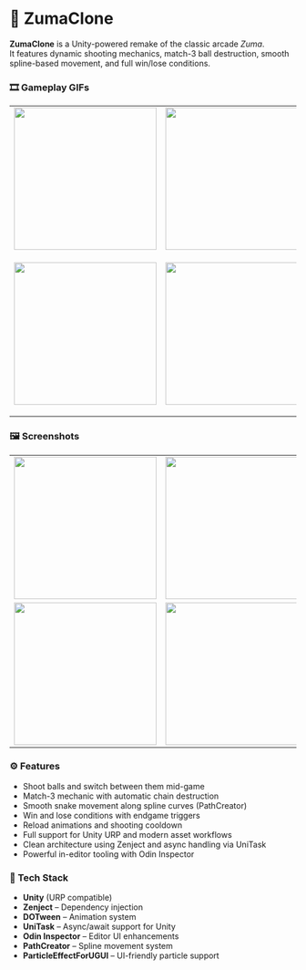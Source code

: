 # 🎯 ZumaClone
**ZumaClone** is a Unity-powered remake of the classic arcade *Zuma*.  
It features dynamic shooting mechanics, match-3 ball destruction, smooth spline-based movement, and full win/lose conditions.

### 🎞️ Gameplay GIFs
<table>
  <tr>
    <td align="center">
      <img src="https://github.com/SinlessDevil/ZumaClone/blob/main/Gifs/Gif_1.gif?raw=true" width="250"/>
      <p style="font-weight: bold; margin-top: 6px;"></p>
    </td>
    <td align="center">
      <img src="https://github.com/SinlessDevil/ZumaClone/blob/main/Gifs/Gif_2.gif?raw=true" width="250"/>
      <p style="font-weight: bold; margin-top: 6px;"></p>
    </td>
    <td align="center">
      <img src="https://github.com/SinlessDevil/ZumaClone/blob/main/Gifs/Gif_3.gif?raw=true" width="250"/>
      <p style="font-weight: bold; margin-top: 6px;"></p>
    </td>
  </tr>
  <tr>
    <td align="center">
      <img src="https://github.com/SinlessDevil/ZumaClone/blob/main/Gifs/Gif_4.gif?raw=true" width="250"/>
      <p style="font-weight: bold; margin-top: 6px;"></p>
    </td>
    <td align="center">
      <img src="https://github.com/SinlessDevil/ZumaClone/blob/main/Gifs/Gif_5.gif?raw=true" width="250"/>
      <p style="font-weight: bold; margin-top: 6px;"></p>
    </td>
    <td align="center">
      <img src="https://github.com/SinlessDevil/ZumaClone/blob/main/Gifs/GIf_6.gif?raw=true" width="250"/>
      <p style="font-weight: bold; margin-top: 6px;"></p>
    </td>
  </tr>
</table>

### 🖼️ Screenshots
<table>
  <tr>
    <td><img src="https://github.com/SinlessDevil/ZumaClone/blob/main/Images/Image_1.png?raw=true?raw=true" width="250"/></td>
    <td><img src="https://github.com/SinlessDevil/ZumaClone/blob/main/Images/Image_2.png?raw=true?raw=true" width="250"/></td>
    <td><img src="https://github.com/SinlessDevil/ZumaClone/blob/main/Images/Image_3.png?raw=true?raw=true" width="250"/></td>
  </tr>
  <tr>
    <td><img src="https://github.com/SinlessDevil/ZumaClone/blob/main/Images/Image_4.png?raw=true?raw=true" width="250"/></td>
    <td><img src="https://github.com/SinlessDevil/ZumaClone/blob/main/Images/Image_5.png?raw=true?raw=true" width="250"/></td>
    <td><img src="https://github.com/SinlessDevil/ZumaClone/blob/main/Images/Image_6.png?raw=true?raw=true" width="250"/></td>
  </tr>
</table>

### ⚙️ Features
- Shoot balls and switch between them mid-game  
- Match-3 mechanic with automatic chain destruction  
- Smooth snake movement along spline curves (PathCreator)  
- Win and lose conditions with endgame triggers  
- Reload animations and shooting cooldown  
- Full support for Unity URP and modern asset workflows  
- Clean architecture using Zenject and async handling via UniTask  
- Powerful in-editor tooling with Odin Inspector

### 🧰 Tech Stack
- **Unity** (URP compatible)
- **Zenject** – Dependency injection
- **DOTween** – Animation system
- **UniTask** – Async/await support for Unity
- **Odin Inspector** – Editor UI enhancements
- **PathCreator** – Spline movement system
- **ParticleEffectForUGUI** – UI-friendly particle support
